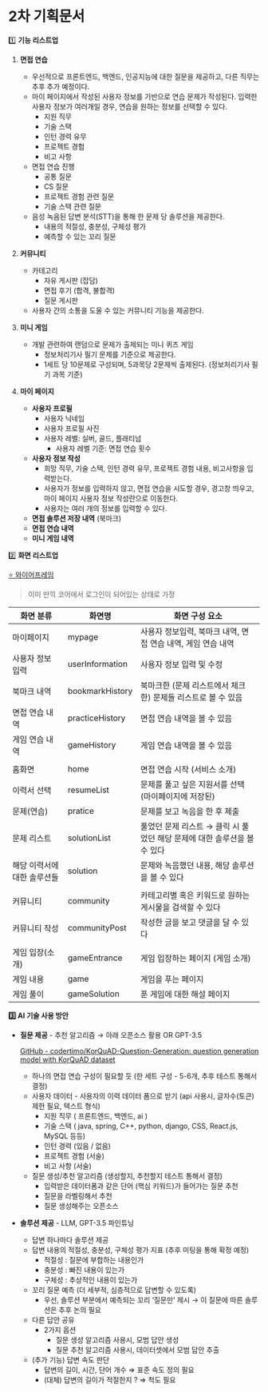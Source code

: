 # 2차 기획문서

1️⃣ **기능 리스트업**

1. **면접 연습**
    - 우선적으로 프론트엔드, 백엔드, 인공지능에 대한 질문을 제공하고, 다른 직무는 추후 추가 예정이다.
    - 마이 페이지에서 작성된 사용자 정보를 기반으로 연습 문제가 작성된다. 입력한 사용자 정보가 여러개일 경우, 연습을 원하는 정보를 선택할 수 있다.
        - 지원 직무
        - 기술 스택
        - 인턴 경력 유무
        - 프로젝트 경험
        - 비고 사항
    - 면접 연습 진행
        - 공통 질문
        - CS 질문
        - 프로젝트 경험 관련 질문
        - 기술 스택 관련 질문
    - 음성 녹음된 답변 분석(STT)을 통해 한 문제 당 솔루션을 제공한다.
        - 내용의 적절성, 충분성, 구체성 평가
        - 예측할 수 있는 꼬리 질문
        
    
2. **커뮤니티**
    - 카테고리
        - 자유 게시판 (잡담)
        - 면접 후기 (합격, 불합격)
        - 질문 게시판
    - 사용자 간의 소통을 도울 수 있는 커뮤니티 기능을 제공한다.

1. **미니 게임**
    - 개발 관련하여 랜덤으로 문제가 출제되는 미니 퀴즈 게임
        - 정보처리기사 필기 문제를 기준으로 제공한다.
        - 1세트 당 10문제로 구성되며, 5과목당 2문제씩 출제된다. (정보처리기사 필기 과목 기준)

1. **마이 페이지**
    - **사용자 프로필**
        - 사용자 닉네임
        - 사용자 프로필 사진
        - 사용자 레벨: 실버, 골드, 플래티넘
            - 사용자 레벨 기준: 면접 연습 횟수
    - **사용자 정보 작성**
        - 희망 직무, 기술 스택, 인턴 경력 유무, 프로젝트 경험 내용, 비고사항을 입력받는다.
        - 사용자가 정보를 입력하지 않고, 면접 연습을 시도할 경우, 경고창 띄우고, 마이 페이지 사용자 정보 작성란으로 이동한다.
        - 사용자는 여러 개의 정보를 입력할 수 있다.
    - **면접 솔루션 저장 내역** (북마크)
    - **면접 연습 내역**
    - **미니 게임 내역**


2️⃣ **화면 리스트업**

[⭐ 와이어프레임](https://miro.com/welcomeonboard/MDZkRkdObEZDaDUzMnRDc1VxbWpXb3FFdXlFNkd6SjZPMUJ4SDV2MnR4UXY1TWF6VFM5Z01xVDV2dk91S2xJS3wzNDU4NzY0NTcwMzI4MjkzNjk4fDI=?share_link_id=203386494844)

> 이미 만끽 코어에서 로그인이 되어있는 상태로 가정
> 

| 화면 분류 | 화면명 | 화면 구성 요소 |
| --- | --- | --- |
| 마이페이지 | mypage | 사용자 정보입력, 북마크 내역, 면접 연습 내역, 게임 연습 내역 |
| 사용자 정보 입력 | userInformation | 사용자 정보 입력 및 수정 |
| 북마크 내역 | bookmarkHistory | 북마크한 (문제 리스트에서 체크한) 문제들 리스트로 볼 수 있음 |
| 면접 연습 내역 | practiceHistory | 면접 연습 내역을 볼 수 있음 |
| 게임 연습 내역 | gameHistory | 게임 연습 내역을 볼 수 있음 |
|  |  |  |
| 홈화면 | home | 면접 연습 시작 (서비스 소개) |
| 이력서 선택 | resumeList | 문제를 풀고 싶은 지원서를 선택 (마이페이지에 저장된) |
| 문제(연습) | pratice | 문제를 보고 녹음을 한 후 제출 |
| 문제 리스트 | solutionList | 풀었던 문제 리스트 → 클릭 시 풀었던 해당 문제에 대한 솔루션을 볼 수 있다 |
| 해당 이력서에 대한 솔루션들 | solution | 문제와 녹음했던 내용, 해당 솔루션을 볼 수 있다 |
|  |  |  |
| 커뮤니티 | community | 카테고리별 혹은 키워드로 원하는 게시물을 검색할 수 있다 |
| 커뮤니티 작성 | communityPost | 작성한 글을 보고 댓글을 달 수 있다 |
|  |  |  |
| 게임 입장(소개) | gameEntrance | 게임 입장하는 페이지 (게임 소개) |
| 게임 내용 | game | 게임을 푸는 페이지 |
| 게임 풀이 | gameSolution | 푼 게임에 대한 해설 페이지 |


**3️⃣ AI 기술 사용 방안**

- **질문 제공** - 추천 알고리즘 → 아래 오픈소스 활용 OR GPT-3.5
    
    [GitHub - codertimo/KorQuAD-Question-Generation: question generation model with KorQuAD dataset](https://github.com/codertimo/KorQuAD-Question-Generation)
    
    - 하나의 면접 연습 구성이 필요할 듯 (한 세트 구성 - 5-6개, 추후 테스트 통해서 결정)
    - 사용자 데이터 - 사용자의 이력 데이터 폼으로 받기 (api 사용시, 글자수(토큰) 제한 필요, 텍스트 형식)
        - 지원 직무 ( 프론트엔드, 백엔드, ai )
        - 기술 스택 ( java, spring, C++, python, django, CSS, React.js, MySQL 등등)
        - 인턴 경력 (있음 / 없음)
        - 프로젝트 경험 (서술)
        - 비고 사항 (서술)
    - 질문 생성/추천 알고리즘 (생성할지, 추천할지 테스트 통해서 결정)
        - 입력받은 데이터폼과 같은 단어 (핵심 키워드)가 들어가는 질문 추천
        - 질문을 라벨링해서 추천
        - 질문 생성해주는 오픈소스

- **솔루션 제공** - LLM, GPT-3.5 파인튜닝
    - 답변 하나마다 솔루션 제공
    - 답변 내용의 적절성, 충분성, 구체성 평가 지표 (추후 미팅을 통해 확정 예정)
        - 적절성 : 질문에 부합하는 내용인가
        - 충분성 : 빠진 내용이 있는가
        - 구체성 : 추상적인 내용이 있는가
    - 꼬리 질문 예측 (더 세부적, 심층적으로 답변할 수 있도록)
        - 우선, 솔루션 부분에서 예측되는 꼬리 ‘질문만’ 제시 → 이 질문에 따른 솔루션은 추후 논의 필요
    - 다른 답안 공유
        - 2가지 옵션
            - 질문 생성 알고리즘 사용시, 모범 답안 생성
            - 질문 추천 알고리즘 사용시, 데이터셋에서 모범 답안 추출
    - (추가 기능) 답변 속도 판단
        - 답변의 길이, 시간, 단어 개수 ⇒ 표준 속도 정의 필요
        - (대체) 답변의 길이가 적절한지 ? ⇒ 척도 필요